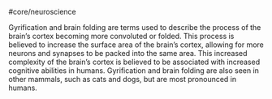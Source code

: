 #core/neuroscience

Gyrification and brain folding are terms used to describe the process of the brain’s cortex becoming more convoluted or folded. This process is believed to increase the surface area of the brain’s cortex, allowing for more neurons and synapses to be packed into the same area. This increased complexity of the brain’s cortex is believed to be associated with increased cognitive abilities in humans. Gyrification and brain folding are also seen in other mammals, such as cats and dogs, but are most pronounced in humans.
